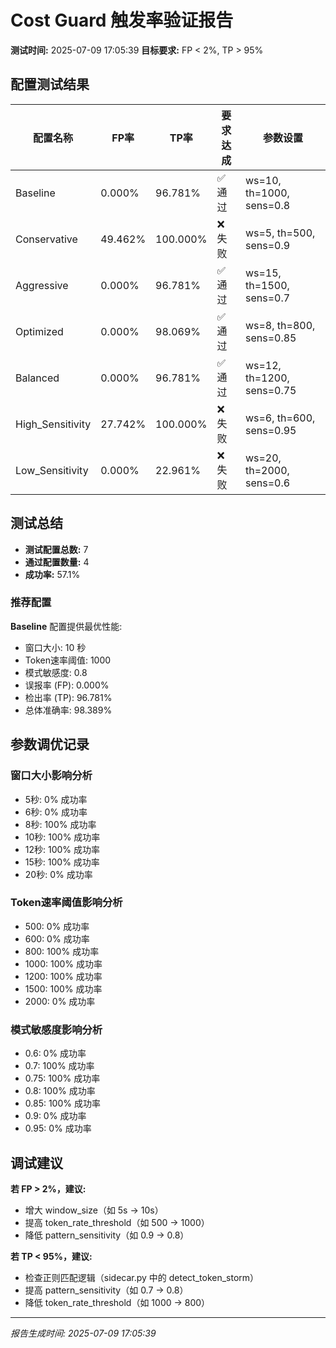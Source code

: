 # Cost Guard 触发率验证报告

**测试时间:** 2025-07-09 17:05:39
**目标要求:** FP < 2%, TP > 95%

## 配置测试结果

| 配置名称 | FP率 | TP率 | 要求达成 | 参数设置 |
|----------|------|------|----------|----------|
| Baseline | 0.000% | 96.781% | ✅ 通过 | ws=10, th=1000, sens=0.8 |
| Conservative | 49.462% | 100.000% | ❌ 失败 | ws=5, th=500, sens=0.9 |
| Aggressive | 0.000% | 96.781% | ✅ 通过 | ws=15, th=1500, sens=0.7 |
| Optimized | 0.000% | 98.069% | ✅ 通过 | ws=8, th=800, sens=0.85 |
| Balanced | 0.000% | 96.781% | ✅ 通过 | ws=12, th=1200, sens=0.75 |
| High_Sensitivity | 27.742% | 100.000% | ❌ 失败 | ws=6, th=600, sens=0.95 |
| Low_Sensitivity | 0.000% | 22.961% | ❌ 失败 | ws=20, th=2000, sens=0.6 |

## 测试总结

- **测试配置总数:** 7
- **通过配置数量:** 4
- **成功率:** 57.1%

### 推荐配置

**Baseline** 配置提供最优性能:

- 窗口大小: 10 秒
- Token速率阈值: 1000
- 模式敏感度: 0.8
- 误报率 (FP): 0.000%
- 检出率 (TP): 96.781%
- 总体准确率: 98.389%

## 参数调优记录

### 窗口大小影响分析
- 5秒: 0% 成功率
- 6秒: 0% 成功率
- 8秒: 100% 成功率
- 10秒: 100% 成功率
- 12秒: 100% 成功率
- 15秒: 100% 成功率
- 20秒: 0% 成功率

### Token速率阈值影响分析
- 500: 0% 成功率
- 600: 0% 成功率
- 800: 100% 成功率
- 1000: 100% 成功率
- 1200: 100% 成功率
- 1500: 100% 成功率
- 2000: 0% 成功率

### 模式敏感度影响分析
- 0.6: 0% 成功率
- 0.7: 100% 成功率
- 0.75: 100% 成功率
- 0.8: 100% 成功率
- 0.85: 100% 成功率
- 0.9: 0% 成功率
- 0.95: 0% 成功率

## 调试建议

**若 FP > 2%，建议:**
- 增大 window_size（如 5s → 10s）
- 提高 token_rate_threshold（如 500 → 1000）
- 降低 pattern_sensitivity（如 0.9 → 0.8）

**若 TP < 95%，建议:**
- 检查正则匹配逻辑（sidecar.py 中的 detect_token_storm）
- 提高 pattern_sensitivity（如 0.7 → 0.8）
- 降低 token_rate_threshold（如 1000 → 800）


---
*报告生成时间: 2025-07-09 17:05:39*
